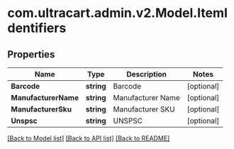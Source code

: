 
# com.ultracart.admin.v2.Model.ItemIdentifiers

## Properties

Name | Type | Description | Notes
------------ | ------------- | ------------- | -------------
**Barcode** | **string** | Barcode | [optional] 
**ManufacturerName** | **string** | Manufacturer Name | [optional] 
**ManufacturerSku** | **string** | Manufacturer SKU | [optional] 
**Unspsc** | **string** | UNSPSC | [optional] 

[[Back to Model list]](../README.md#documentation-for-models)
[[Back to API list]](../README.md#documentation-for-api-endpoints)
[[Back to README]](../README.md)

